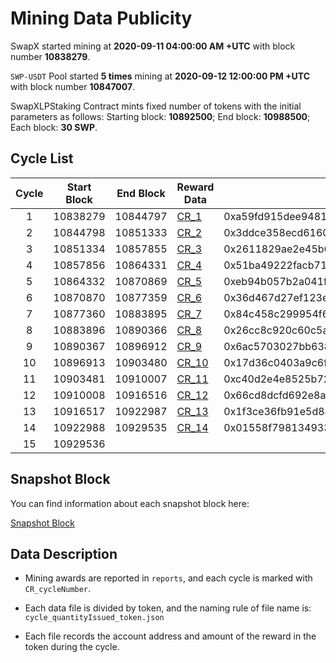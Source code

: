 # Mining Data Publicity 

SwapX started mining at **2020-09-11 04:00:00 AM +UTC** with block number **10838279**.

`SWP-USDT` Pool started **5 times** mining at **2020-09-12 12:00:00 PM +UTC** with block number **10847007**.



SwapXLPStaking Contract mints fixed number of tokens with the initial parameters as follows:
Starting block: **10892500**; End block: **10988500**; Each block: **30 SWP**.



## Cycle List

| Cycle | Start Block | End Block | Reward Data | Tree Root |
| :-: | - | - | - | - |
| 1 | 10838279 | 10844797 | [CR_1](reports/CR_1) | 0xa59fd915dee94812ef0828e6494095df8ff1eece87ada1e85ae15a51c061c9d0 |
| 2 | 10844798 | 10851333 | [CR_2](reports/CR_2) | 0x3ddce358ecd6160fbb30a16230100be4d884e839ba4cde64129b2c19f2a892f2 |
| 3 | 10851334 | 10857855 | [CR_3](reports/CR_3) | 0x2611829ae2e45b60c4adc0299b07f45237ac82b17522c5786da78001b9616e73 |
| 4 | 10857856 | 10864331 | [CR_4](reports/CR_4) | 0x51ba49222facb712d52e1b14b52475eb5f8a9345f7fc0aa7fa1f1eb898ffeb91 |
| 5 | 10864332 | 10870869 | [CR_5](reports/CR_5) | 0xeb94b057b2a041f0803e9b654d90abd3c75285ff61cb0d5c86c8941126a9d721 |
| 6 | 10870870 | 10877359 | [CR_6](reports/CR_6) | 0x36d467d27ef123e48c83550ef2d4b633b7709c7a703461c9e02b13d2db7c05a7 |
| 7 | 10877360 | 10883895 | [CR_7](reports/CR_7) | 0x84c458c299954f65bd427a8832f0a3467b5325af8cd6c267a4619f045855fb31 |
| 8 | 10883896 | 10890366 | [CR_8](reports/CR_8) | 0x26cc8c920c60c5ae22aa842e05752c10a73250114876c1223ef944dfd9a88a23 |
| 9 | 10890367 | 10896912 | [CR_9](reports/CR_9) | 0x6ac5703027bb6385597ec2549bc7759c0c1fea8165f71b7c4f22750f876ba14a |
| 10 | 10896913 | 10903480 | [CR_10](reports/CR_10) | 0x17d36c0403a9c6fb75df0af579e6a0bf415b0c51c24ffe22cb0b55cedbec760f |
| 11 | 10903481 | 10910007 | [CR_11](reports/CR_11) | 0xc40d2e4e8525b72626bef64a80d470a0e71184529f0f2517a367ee30afe8ea6a |
| 12 | 10910008 | 10916516 | [CR_12](reports/CR_12) | 0x66cd8dcfd692e8a77a4e4b3e8812afc8d13b5dd3ea2ef3444f23a2cf34783d40 |
| 13 | 10916517 | 10922987 | [CR_13](reports/CR_13) | 0x1f3ce36fb91e5d8496bb94d1c66f1cd5890dd17fc8dd2f4e7bff2d615403c8cd |
| 14 | 10922988 | 10929535 | [CR_14](reports/CR_14) | 0x01558f798134933fbd34256159a66dd9a7c19a62dcc8c3a723463f4004536094 |
| 15 | 10929536 |  |  |  |






##  Snapshot Block

You can find information about each snapshot block here:

[Snapshot Block](snapshot.json)



## Data Description

- Mining awards are reported in `reports`, and each cycle is marked with `CR_cycleNumber`.

- Each data file is divided by token, and the naming rule of file name is: `cycle_quantityIssued_token.json` 

- Each file records the account address and amount of the reward in the token during the cycle.